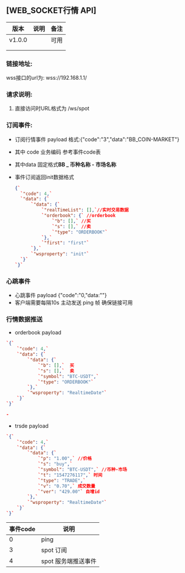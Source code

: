 ## [WEB_SOCKET行情 API]

| 版本   | 说明 | 备注 |
| ------ | ---- | ---- |
| v1.0.0 |      | 可用 |
|        |      |      |
|        |      |      |



### 链接地址:

wss接口的url为: wss://192.168.1.1/

### 请求说明:

1. 直接访问时URL格式为 /ws/spot

### 订阅事件:

- 订阅行情事件 payload 格式:{"code":"3","data":"BB_COIN-MARKET"}

- 其中 code 业务编码 参考事件code表

- 其中data 固定格式**BB _ 币种名称 - 市场名称**

- 事件订阅返回init数据格式

  ```json
  {`
  	`"code": 4,`
  	`"data": {`
  		`"data": {`
  			`"realTimeList": [],`//实时交易数据
  			`"orderbook": {` //orderbook
  				`"b": [],` //买
  				`"s": [],` //卖
  				`"type": "ORDERBOOK"`
  			`},`
  			`"first": "first"`
  		`},`
  		`"wsproperty": "init"`
  	`}`
  `}`
  ```

  

### 心跳事件 

- 心跳事件 payload {"code":"0,"data:""}  
- 客户端需要每隔10s 主动发送 ping 帧  确保链接可用

### 行情数据推送

- orderbook payload

```json
`{`
	`"code": 4,`
	`"data": {`
		`"data": {`
			`"b": [],`  买
			`"s": [],`  卖
			`"symbol": "BTC-USDT",`
			`"type": "ORDERBOOK"`
		`},`
		`"wsproperty": "RealtimeDate"`
	`}`
`}`

- 
```



- trsde payload

```json
`{`
	`"code": 4,`
	`"data": {`
		`"data": {`
			`"p": "1.00",` //价格
			`"s": "buy",` 
			`"symbol": "BTC-USDT",` //币种-市场
			`"t": "1547276117",` 时间
			`"type": "TRADE",`
			`"v": "0.70",` 成交数量
			`"ver": "429.00"` 自增id
		`},`
		`"wsproperty": "RealtimeDate"`
	`}`
`}`


```







| 事件code | 说明                |
| -------- | ------------------- |
| 0        | ping                |
| 3        | spot 订阅           |
| 4        | spot 服务端推送事件 |

